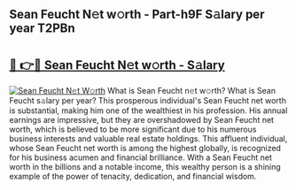 ## Sean Feucht N𝚎t w𝚘rth - Part-h9F S𝚊lary per year T2PBn

# <h2><a href="http://gc20fo.nevu.top/?p=Sean+Feucht">🔗 👉🔴 Sean Feucht N𝚎t w𝚘rth - S𝚊lary</a></h2>

[![Sean Feucht N𝚎t W𝚘rth](https://i.imgur.com/Oavwk0R.jpeg)](http://gc20fo.nevu.top/?p=Sean+Feucht)
What is Sean Feucht n𝚎t w𝚘rth? What is Sean Feucht s𝚊lary per year?
This prosperous individual's Sean Feucht net worth is substantial, making him one of the wealthiest in his profession. His annual earnings are impressive, but they are overshadowed by Sean Feucht net worth, which is believed to be more significant due to his numerous business interests and valuable real estate holdings. This affluent individual, whose Sean Feucht net worth is among the highest globally, is recognized for his business acumen and financial brilliance. With a Sean Feucht net worth in the billions and a notable income, this wealthy person is a shining example of the power of tenacity, dedication, and financial wisdom.
